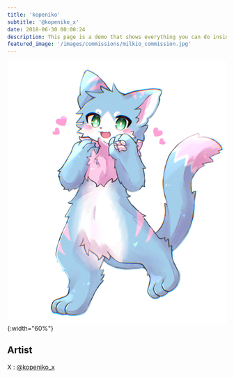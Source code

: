 ```yaml
---
title: 'kopeniko'
subtitle: '@kopeniko_x'
date: 2018-06-30 00:00:24
description: This page is a demo that shows everything you can do inside portfolio and blog posts.
featured_image: '/images/commissions/milkio_commission.jpg'
---
```


![](/images/commissions/milkio_commission.jpg){:width="60%"}

## Artist

X : [@kopeniko_x](https://twitter.com/kopeniko_x)
